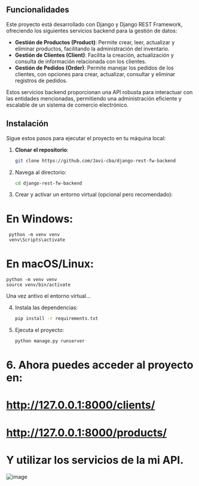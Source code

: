 ## Funcionalidades

Este proyecto está desarrollado con Django y Django REST Framework, ofreciendo los siguientes servicios backend para la gestión de datos:

- **Gestión de Productos (Product)**: Permite crear, leer, actualizar y eliminar productos, facilitando la administración del inventario.
- **Gestión de Clientes (Client)**: Facilita la creación, actualización y consulta de información relacionada con los clientes.
- **Gestión de Pedidos (Order)**: Permite manejar los pedidos de los clientes, con opciones para crear, actualizar, consultar y eliminar registros de pedidos.

Estos servicios backend proporcionan una API robusta para interactuar con las entidades mencionadas, permitiendo una administración eficiente y escalable de un sistema de comercio electrónico.

## Instalación

Sigue estos pasos para ejecutar el proyecto en tu máquina local:

1. **Clonar el repositorio**:

   ```bash
   git clone https://github.com/Javi-cba/django-rest-fw-backend
   ```

2. Navega al directorio:
   ```bash
   cd django-rest-fw-backend
   ```
3. Crear y activar un entorno virtual (opcional pero recomendado):

# En Windows:
   ```
    python -m venv venv
    venv\Scripts\activate
   ```
# En macOS/Linux:
   ```
  python -m venv venv
  source venv/bin/activate
   ```
Una vez antivo el entorno virtual...

4. Instala las dependencias:

   ```bash
   pip install -r requirements.txt
   ```

5. Ejecuta el proyecto:
   ```bash
   python manage.py runserver
   ```
   
# 6. Ahora puedes acceder al proyecto en:
# http://127.0.0.1:8000/clients/
# http://127.0.0.1:8000/products/
# Y utilizar los servicios de la mi API.
   ![image](https://github.com/user-attachments/assets/434f31c5-cdea-4514-a908-92f74db232be)
